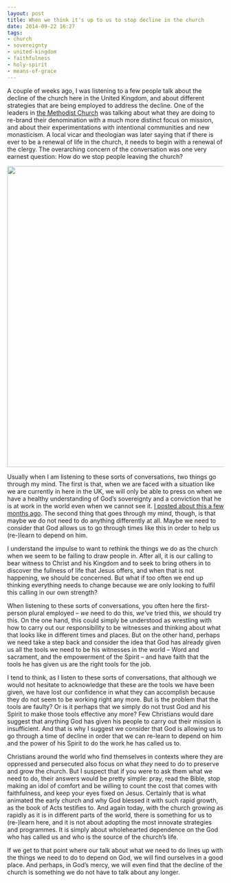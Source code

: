 ```yaml
---
layout: post
title: When we think it's up to us to stop decline in the church
date: 2014-09-22 16:27
tags:
- church
- sovereignty
- united-kingdom
- faithfulness
- holy-spirit
- means-of-grace
---
```

A couple of weeks ago, I was listening to a few people talk about the decline of the church here in the United Kingdom, and about different strategies that are being employed to address the decline. One of the leaders in [the Methodist Church](http://www.methodist.org.uk) was talking about what they are doing to re-brand their denomination with a much more distinct focus on mission, and about their experimentations with intentional communities and new monasticism. A local vicar and theologian was later saying that if there is ever to be a renewal of life in the church, it needs to begin with a renewal of the clergy. The overarching concern of the conversation was one very earnest question: How do we stop people leaving the church?

<img src="https://dl.dropboxusercontent.com/u/3897986/Jake%20Blog%20Images/getting-out.jpg" width="700">

Usually when I am listening to these sorts of conversations, two things go through my mind. The first is that, when we are faced with a situation like we are currently in here in the UK, we will only be able to press on when we have a healthy understanding of God’s sovereignty and a conviction that he is at work in the world even when we cannot see it. [I posted about this a few months ago](http://blog.jakebelder.com/post/anthony-bradley-on-the-decline-of-christianity-in-the-west). The second thing that goes through my mind, though, is that maybe we do not need to do anything differently at all. Maybe we need to consider that God allows us to go through times like this in order to help us (re-)learn to depend on him.

I understand the impulse to want to rethink the things we do as the church when we seem to be failing to draw people in. After all, it is our calling to bear witness to Christ and his Kingdom and to seek to bring others in to discover the fullness of life that Jesus offers, and when that is not happening, we should be concerned. But what if too often we end up thinking everything needs to change because we are only looking to fulfil this calling in our own strength?

When listening to these sorts of conversations, you often here the first-person plural employed – *we* need to do this, *we’ve* tried this, *we* should try this. On the one hand, this could simply be understood as wrestling with how to carry out our responsibility to be witnesses and thinking about what that looks like in different times and places. But on the other hand, perhaps we need take a step back and consider the idea that God has already given us all the tools we need to be his witnesses in the world – Word and sacrament, and the empowerment of the Spirit – and have faith that the tools he has given us are the right tools for the job.

I tend to think, as I listen to these sorts of conversations, that although we would not hesitate to acknowledge that these are the tools we have been given, we have lost our confidence in what they can accomplish because they do not seem to be working right any more. But is the problem that the tools are faulty? Or is it perhaps that we simply do not trust God and his Spirit to make those tools effective any more? Few Christians would dare suggest that anything God has given his people to carry out their mission is insufficient. And that is why I suggest we consider that God is allowing us to go through a time of decline in order that we can re-learn to depend on him and the power of his Spirit to do the work he has called us to.

Christians around the world who find themselves in contexts where they are oppressed and persecuted also focus on what *they* need to do to preserve and grow the church. But I suspect that if you were to ask them what we need to do, their answers would be pretty simple: pray, read the Bible, stop making an idol of comfort and be willing to count the cost that comes with faithfulness, and keep your eyes fixed on Jesus. Certainly that is what animated the early church and why God blessed it with such rapid growth, as the book of Acts testifies to. And again today, with the church growing as rapidly as it is in different parts of the world, there is something for us to (re-)learn here, and it is not about adopting the most innovate strategies and programmes. It is simply about wholehearted dependence on the God who has called us and who is the source of the church’s life.

If we get to that point where our talk about what we need to do lines up with the things we need to do to depend on God, we will find ourselves in a good place. And perhaps, in God’s mercy, we will even find that the decline of the church is something we do not have to talk about any longer.
<img src="https://dl.dropboxusercontent.com/u/3897986/Jake%20Blog%20Images/getting-out2.jpg" width="1">
